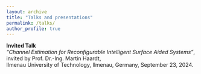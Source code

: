 ```yaml
---
layout: archive
title: "Talks and presentations"
permalink: /talks/
author_profile: true
---
```


**Invited Talk**  
*“Channel Estimation for Reconfigurable Intelligent Surface Aided Systems”*,  
invited by Prof. Dr.-Ing. Martin Haardt,  
Ilmenau University of Technology, Ilmenau, Germany, September 23, 2024.
